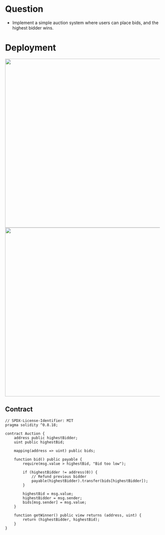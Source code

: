 # Question
- Implement a simple auction system where users can place bids, and the highest bidder wins.
# Deployment
<img src='https://github.com/user-attachments/assets/ae65f1ad-8615-49e1-ae13-b118e4c20472' length='500' width='550'>
<img src='https://github.com/user-attachments/assets/cf837b76-f0e5-4be2-bc56-0a90fccb4c5a' length='500' width='550'>

## Contract

```solidity
// SPDX-License-Identifier: MIT
pragma solidity ^0.8.18;

contract Auction {
    address public highestBidder;
    uint public highestBid;

    mapping(address => uint) public bids;

    function bid() public payable {
        require(msg.value > highestBid, "Bid too low");

        if (highestBidder != address(0)) {
            // Refund previous bidder
            payable(highestBidder).transfer(bids[highestBidder]);
        }

        highestBid = msg.value;
        highestBidder = msg.sender;
        bids[msg.sender] = msg.value;
    }

    function getWinner() public view returns (address, uint) {
        return (highestBidder, highestBid);
    }
}
